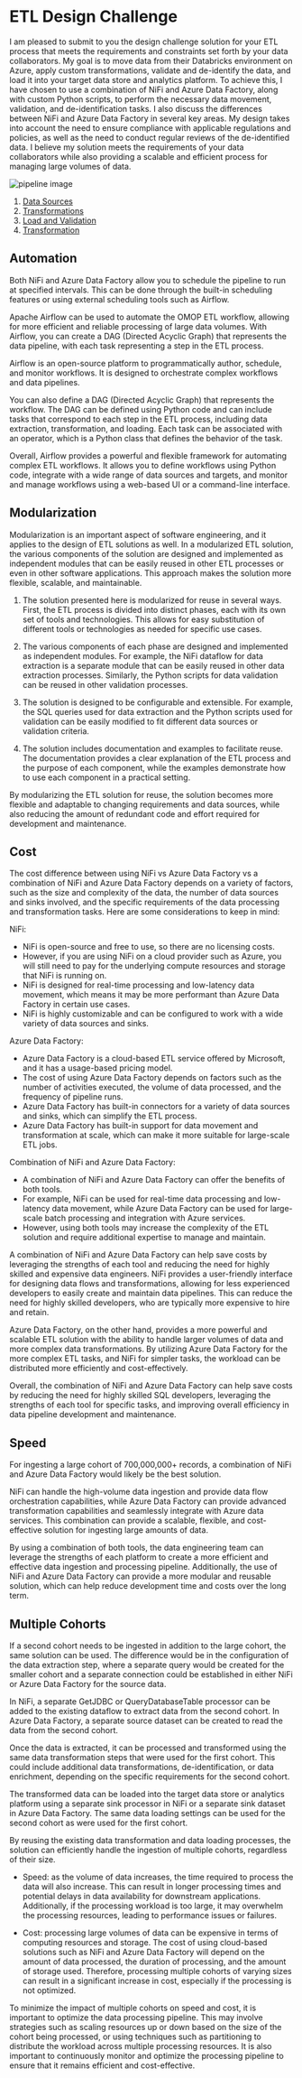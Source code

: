 # ETL Design Challenge

I am pleased to submit to you the design challenge solution for your ETL process that meets the requirements and constraints set forth by your data collaborators. My goal is to move data from their Databricks environment on Azure, apply custom transformations, validate and de-identify the data, and load it into your target data store and analytics platform. To achieve this, I have chosen to use a combination of NiFi and Azure Data Factory, along with custom Python scripts, to perform the necessary data movement, validation, and de-identification tasks. I also discuss the differences between NiFi and Azure Data Factory in several key areas. My design takes into account the need to ensure compliance with applicable regulations and policies, as well as the need to conduct regular reviews of the de-identified data. I believe my solution meets the requirements of your data collaborators while also providing a scalable and efficient process for managing large volumes of data.

![pipeline image](https://github.com/bubnicbf/etl-design-challenge/blob/main/ingest_data_flow/ingest_data_flow.jpg)

1. [Data Sources](https://github.com/bubnicbf/etl-design-challenge/blob/main/integration_pipeline/01_data_sources.md)  
2. [Transformations](https://github.com/bubnicbf/etl-design-challenge/blob/main/integration_pipeline/02_transformations.md)  
3. [Load and Validation](https://github.com/bubnicbf/etl-design-challenge/blob/main/integration_pipeline/03_load_and_validation.md)  
4. [Transformation](https://github.com/bubnicbf/etl-design-challenge/blob/main/integration_pipeline/04_transformation.md)  


## Automation

Both NiFi and Azure Data Factory allow you to schedule the pipeline to run at specified intervals. This can be done through the built-in scheduling features or using external scheduling tools such as Airflow.

Apache Airflow can be used to automate the OMOP ETL workflow, allowing for more efficient and reliable processing of large data volumes. With Airflow, you can create a DAG (Directed Acyclic Graph) that represents the data pipeline, with each task representing a step in the ETL process.

Airflow is an open-source platform to programmatically author, schedule, and monitor workflows. It is designed to orchestrate complex workflows and data pipelines.

You can also define a DAG (Directed Acyclic Graph) that represents the workflow. The DAG can be defined using Python code and can include tasks that correspond to each step in the ETL process, including data extraction, transformation, and loading. Each task can be associated with an operator, which is a Python class that defines the behavior of the task.

Overall, Airflow provides a powerful and flexible framework for automating complex ETL workflows. It allows you to define workflows using Python code, integrate with a wide range of data sources and targets, and monitor and manage workflows using a web-based UI or a command-line interface.

## Modularization

Modularization is an important aspect of software engineering, and it applies to the design of ETL solutions as well. In a modularized ETL solution, the various components of the solution are designed and implemented as independent modules that can be easily reused in other ETL processes or even in other software applications. This approach makes the solution more flexible, scalable, and maintainable.

1. The solution presented here is modularized for reuse in several ways. First, the ETL process is divided into distinct phases, each with its own set of tools and technologies. This allows for easy substitution of different tools or technologies as needed for specific use cases.

2. The various components of each phase are designed and implemented as independent modules. For example, the NiFi dataflow for data extraction is a separate module that can be easily reused in other data extraction processes. Similarly, the Python scripts for data validation can be reused in other validation processes.

3. The solution is designed to be configurable and extensible. For example, the SQL queries used for data extraction and the Python scripts used for validation can be easily modified to fit different data sources or validation criteria.

4. The solution includes documentation and examples to facilitate reuse. The documentation provides a clear explanation of the ETL process and the purpose of each component, while the examples demonstrate how to use each component in a practical setting.

By modularizing the ETL solution for reuse, the solution becomes more flexible and adaptable to changing requirements and data sources, while also reducing the amount of redundant code and effort required for development and maintenance.

## Cost 

The cost difference between using NiFi vs Azure Data Factory vs a combination of NiFi and Azure Data Factory depends on a variety of factors, such as the size and complexity of the data, the number of data sources and sinks involved, and the specific requirements of the data processing and transformation tasks. Here are some considerations to keep in mind:

NiFi:

- NiFi is open-source and free to use, so there are no licensing costs.
- However, if you are using NiFi on a cloud provider such as Azure, you will still need to pay for the underlying compute resources and storage that NiFi is running on.
- NiFi is designed for real-time processing and low-latency data movement, which means it may be more performant than Azure Data Factory in certain use cases.
- NiFi is highly customizable and can be configured to work with a wide variety of data sources and sinks.

Azure Data Factory:

- Azure Data Factory is a cloud-based ETL service offered by Microsoft, and it has a usage-based pricing model.
- The cost of using Azure Data Factory depends on factors such as the number of activities executed, the volume of data processed, and the frequency of pipeline runs.
- Azure Data Factory has built-in connectors for a variety of data sources and sinks, which can simplify the ETL process.
- Azure Data Factory has built-in support for data movement and transformation at scale, which can make it more suitable for large-scale ETL jobs.

Combination of NiFi and Azure Data Factory:

- A combination of NiFi and Azure Data Factory can offer the benefits of both tools.
- For example, NiFi can be used for real-time data processing and low-latency data movement, while Azure Data Factory can be used for large-scale batch processing and integration with Azure services.
- However, using both tools may increase the complexity of the ETL solution and require additional expertise to manage and maintain.

A combination of NiFi and Azure Data Factory can help save costs by leveraging the strengths of each tool and reducing the need for highly skilled and expensive data engineers. NiFi provides a user-friendly interface for designing data flows and transformations, allowing for less experienced developers to easily create and maintain data pipelines. This can reduce the need for highly skilled developers, who are typically more expensive to hire and retain.

Azure Data Factory, on the other hand, provides a more powerful and scalable ETL solution with the ability to handle larger volumes of data and more complex data transformations. By utilizing Azure Data Factory for the more complex ETL tasks, and NiFi for simpler tasks, the workload can be distributed more efficiently and cost-effectively. 

Overall, the combination of NiFi and Azure Data Factory can help save costs by reducing the need for highly skilled SQL developers, leveraging the strengths of each tool for specific tasks, and improving overall efficiency in data pipeline development and maintenance.

## Speed

For ingesting a large cohort of 700,000,000+ records, a combination of NiFi and Azure Data Factory would likely be the best solution.

NiFi can handle the high-volume data ingestion and provide data flow orchestration capabilities, while Azure Data Factory can provide advanced transformation capabilities and seamlessly integrate with Azure data services. This combination can provide a scalable, flexible, and cost-effective solution for ingesting large amounts of data.

By using a combination of both tools, the data engineering team can leverage the strengths of each platform to create a more efficient and effective data ingestion and processing pipeline. Additionally, the use of NiFi and Azure Data Factory can provide a more modular and reusable solution, which can help reduce development time and costs over the long term.

## Multiple Cohorts

If a second cohort needs to be ingested in addition to the large cohort, the same solution can be used. The difference would be in the configuration of the data extraction step, where a separate query would be created for the smaller cohort and a separate connection could be established in either NiFi or Azure Data Factory for the source data.

In NiFi, a separate GetJDBC or QueryDatabaseTable processor can be added to the existing dataflow to extract data from the second cohort. In Azure Data Factory, a separate source dataset can be created to read the data from the second cohort.

Once the data is extracted, it can be processed and transformed using the same data transformation steps that were used for the first cohort. This could include additional data transformations, de-identification, or data enrichment, depending on the specific requirements for the second cohort.

The transformed data can be loaded into the target data store or analytics platform using a separate sink processor in NiFi or a separate sink dataset in Azure Data Factory. The same data loading settings can be used for the second cohort as were used for the first cohort.

By reusing the existing data transformation and data loading processes, the solution can efficiently handle the ingestion of multiple cohorts, regardless of their size.

- Speed: as the volume of data increases, the time required to process the data will also increase. This can result in longer processing times and potential delays in data availability for downstream applications. Additionally, if the processing workload is too large, it may overwhelm the processing resources, leading to performance issues or failures.

- Cost: processing large volumes of data can be expensive in terms of computing resources and storage. The cost of using cloud-based solutions such as NiFi and Azure Data Factory will depend on the amount of data processed, the duration of processing, and the amount of storage used. Therefore, processing multiple cohorts of varying sizes can result in a significant increase in cost, especially if the processing is not optimized.

To minimize the impact of multiple cohorts on speed and cost, it is important to optimize the data processing pipeline. This may involve strategies such as scaling resources up or down based on the size of the cohort being processed, or using techniques such as partitioning to distribute the workload across multiple processing resources. It is also important to continuously monitor and optimize the processing pipeline to ensure that it remains efficient and cost-effective.